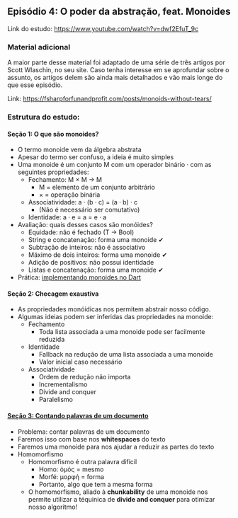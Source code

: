 ## Episódio 4: O poder da abstração, feat. Monoides

Link do estudo: https://www.youtube.com/watch?v=dwf2EfuT_9c

### Material adicional

A maior parte desse material foi adaptado de uma série de três artigos por Scott Wlaschin, no seu site.
Caso tenha interesse em se aprofundar sobre o assunto, os artigos delem são ainda mais detalhados e vão mais longe do que esse episódio.

Link: https://fsharpforfunandprofit.com/posts/monoids-without-tears/

### Estrutura do estudo:

#### Seção 1: O que são monoides?
* O termo monoide vem da álgebra abstrata
* Apesar do termo ser confuso, a ideia é muito simples
* Uma monoide é um conjunto M com um operador binário · com as seguintes propriedades:
    * Fechamento: M × M → M
        * M = elemento de um conjunto arbitrário
        * × = operação binária
    * Associatividade: a · (b · c) = (a · b) · c 
        * (Não é necessário ser comutativo)
    * Identidade: a · e = a = e · a
* Avaliação: quais desses casos são monóides?
    * Equidade: não é fechado (T → Bool)
    * String e concatenação: forma uma monoide ✔
    * Subtração de inteiros: não é associativo
    * Máximo de dois inteiros: forma uma monoide ✔
    * Adição de positivos: não possui identidade
    * Listas e concatenação: forma uma monoide ✔
* Prática: [implementando monoides no Dart](bin/monoid.dart)

#### Seção 2: Checagem exaustiva
* As propriedades monóidicas nos permitem abstrair nosso código.
* Algumas ideias podem ser inferidas das propriedades na monoide:
    * Fechamento
        * Toda lista associada a uma monoide pode ser facilmente reduzida
    * Identidade
        * Fallback na redução de uma lista associada a uma monoide
        * Valor inicial caso necessário
    * Associatividade
        * Ordem de redução não importa
        * Incrementalismo
        * Divide and conquer
        * Paralelismo

#### [Seção 3: Contando palavras de um documento](bin/divide_and_conquer/algorithm.dart)
* Problema: contar palavras de um documento
* Faremos isso com base nos __whitespaces__ do texto
* Faremos uma monoide para nos ajudar a reduzir as partes do texto
* Homomorfismo
    * Homomorfismo é outra palavra difícil
        * Homo: ὁμός = mesmo
        * Morfé: μορφή = forma
        * Portanto, algo que tem a mesma forma
    * O homomorfismo, aliado à __chunkability__ de uma monoide nos permite utilizar a téquinica de __divide and conquer__ para otimizar nosso algoritmo!
